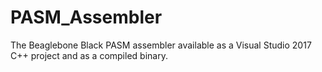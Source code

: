 # PASM_Assembler
The Beaglebone Black PASM assembler available as a Visual Studio 2017 C++ project and as a compiled binary. 
